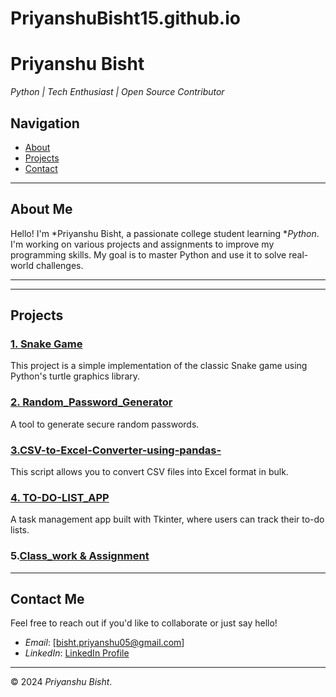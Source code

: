 # PriyanshuBisht15.github.io
# Priyanshu Bisht
*Python | Tech Enthusiast | Open Source Contributor*  



## Navigation
- [About](#about)
- [Projects](#projects)
- [Contact](#contact)

---

## About Me
Hello! I'm *Priyanshu Bisht, a passionate college student learning **Python*. I'm working on various projects and assignments to improve my programming skills. My goal is to master Python and use it to solve real-world challenges.

---

---

## Projects

### [1. Snake Game](https://github.com/PriyanshuBisht15/Snake-Game)
This project is a simple implementation of the classic Snake game using Python's turtle graphics library.

### [2. Random_Password_Generator](https://github.com/PriyanshuBisht15/Random-Password-Generator)
A tool to generate secure random passwords.

### [3.CSV-to-Excel-Converter-using-pandas- ](https://github.com/PriyanshuBisht15/CSV-to-Excel-Converter-using-pandas-)
This script allows you to convert CSV files into Excel format in bulk.

### [4. TO-DO-LIST_APP](https://github.com/PriyanshuBisht15/TO-DO-LIST-App)
A task management app built with Tkinter, where users can track their to-do lists.

### 5.[Class_work & Assignment](https://github.com/PriyanshuBisht15/B1_Mca)


---

## Contact Me  
Feel free to reach out if you'd like to collaborate or just say hello!  
- *Email*: [bisht.priyanshu05@gmail.com]
- *LinkedIn*: [LinkedIn Profile](https://www.linkedin.com/in/priyanshu-bisht-20b29521b/)

---

© 2024 *Priyanshu Bisht*.
